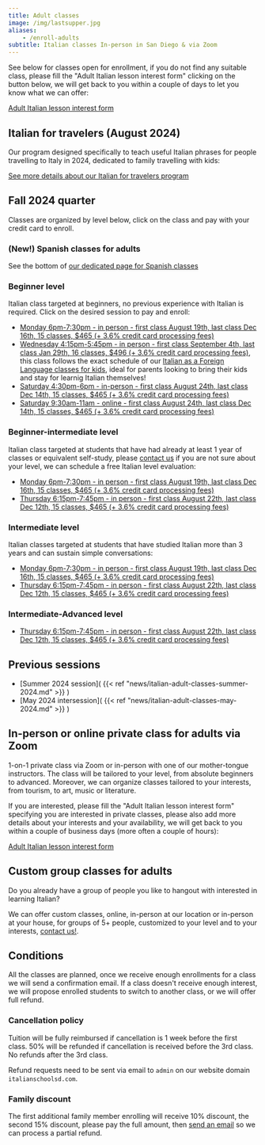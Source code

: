 ```yaml
---
title: Adult classes
image: /img/lastsupper.jpg
aliases:
    - /enroll-adults
subtitle: Italian classes In-person in San Diego & via Zoom
---
```


See below for classes open for enrollment, if you do not find any suitable class, please fill the "Adult Italian lesson interest form" clicking on the button below,
we will get back to you within a couple of days to let you know what we can offer:

<div class="tc">
<a href="https://forms.gle/LHR7Htpeb3mQzV838" class="btn raise">Adult Italian lesson interest form</a>
</div>

## Italian for travelers (August 2024)

Our program designed specifically to teach useful Italian phrases for people travelling to Italy in 2024, dedicated to family travelling with kids:

[See more details about our Italian for travelers program](/travelers)


## Fall 2024 quarter

Classes are organized by level below, click on the class and pay with your credit card to enroll.

### (New!) Spanish classes for adults

See the bottom of [our dedicated page for Spanish classes](/spanish)

### Beginner level

Italian class targeted at beginners, no previous experience with Italian is required. Click on the desired session to pay and enroll:

* [Monday 6pm-7:30pm - in person - first class August 19th, last class Dec 16th, 15 classes, $465 (+ 3.6% credit card processing fees)](https://link.waveapps.com/bnkt8m-9njha3)
* [Wednesday 4:15pm-5:45pm - in person - first class September 4th, last class Jan 29th, 16 classes, $496 (+ 3.6% credit card processing fees)](https://link.waveapps.com/4rrdfr-dnzxag), this class follows the exact schedule of our [Italian as a Foreign Language classes for kids](/classes), ideal for parents looking to bring their kids and stay for learnig Italian themselves!
* [Saturday 4:30pm-6pm - in-person - first class August 24th, last class Dec 14th, 15 classes, $465 (+ 3.6% credit card processing fees)](https://link.waveapps.com/zdz8u5-5dksg8)
* [Saturday 9:30am-11am - online - first class August 24th, last class Dec 14th, 15 classes, $465 (+ 3.6% credit card processing fees)](https://link.waveapps.com/crbnfg-khhhbs)

### Beginner-intermediate level

Italian class targeted at students that have had already at least 1 year of classes or equivalent self-study, please [contact us](/contact) if you are not sure about your level, we can schedule a free Italian level evaluation:

* [Monday 6pm-7:30pm - in person - first class August 19th, last class Dec 16th, 15 classes, $465 (+ 3.6% credit card processing fees)](https://link.waveapps.com/wy6mgn-m8cth9)
* [Thursday 6:15pm-7:45pm - in person - first class August 22th, last class Dec 12th, 15 classes, $465 (+ 3.6% credit card processing fees)](https://link.waveapps.com/3tzexf-c2aakr)

### Intermediate level

Italian classes targeted at students that have studied Italian more than 3 years and can sustain simple conversations:

* [Monday 6pm-7:30pm - in person - first class August 19th, last class Dec 16th, 15 classes, $465 (+ 3.6% credit card processing fees)](https://link.waveapps.com/qts5jd-2tmfym)
* [Thursday 6:15pm-7:45pm - in person - first class August 22th, last class Dec 12th, 15 classes, $465 (+ 3.6% credit card processing fees)](https://link.waveapps.com/teusaj-wr4dcn)

### Intermediate-Advanced level

* [Thursday 6:15pm-7:45pm - in person - first class August 22th, last class Dec 12th, 15 classes, $465 (+ 3.6% credit card processing fees)](https://link.waveapps.com/bzjnza-wfv9e2)

## Previous sessions

* [Summer 2024 session]( {{< ref "news/italian-adult-classes-summer-2024.md" >}} )
* [May 2024 intersession]( {{< ref "news/italian-adult-classes-may-2024.md" >}} )

## In-person or online private class for adults via Zoom

1-on-1 private class via Zoom or in-person with one of our mother-tongue instructors. The class will be tailored to your level, from absolute beginners to advanced. Moreover, we can organize classes tailored to your interests, from tourism, to art, music or literature.

If you are interested, please fill the "Adult Italian lesson interest form" specifying you are interested in private classes, please also add more details about your interests and your availability, we will get back to you within a couple of business days (more often a couple of hours):

<div class="tc">
<a href="https://forms.gle/LHR7Htpeb3mQzV838" class="btn raise">Adult Italian lesson interest form</a>
</div>

## Custom group classes for adults

Do you already have a group of people you like to hangout with interested in learning Italian?

We can offer custom classes, online, in-person at our location or in-person at your house, for groups of 5+ people, customized to your level and to your interests, [contact us!](/contact).

## Conditions

All the classes are planned, once we receive enough enrollments for a class we will send a confirmation email. If a class doesn't receive enough interest, we will propose enrolled students to switch to another class, or we will offer full refund.

### Cancellation policy

Tuition will be fully reimbursed if cancellation is 1 week before the first class.
50% will be refunded if cancellation is received before the 3rd class. No refunds after the 3rd class.

Refund requests need to be sent via email to `admin` on our website domain `italianschoolsd.com`.

### Family discount

The first additional family member enrolling will receive 10% discount, the second 15% discount, please pay the full amount, then [send an email](https://www.italianschoolsd.com/contact/) so we can process a partial refund.
